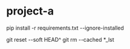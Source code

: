 # project-a

pip install -r requirements.txt --ignore-installed

git reset --soft HEAD^
git rm --cached *_lst
